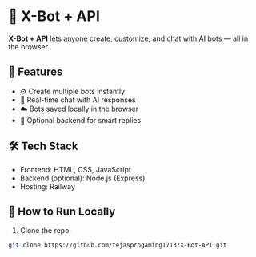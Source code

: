# 🤖 X-Bot + API

**X-Bot + API** lets anyone create, customize, and chat with AI bots — all in the browser.

## 🌟 Features
- ⚙️ Create multiple bots instantly  
- 💬 Real-time chat with AI responses  
- ☁️ Bots saved locally in the browser  
- 🧠 Optional backend for smart replies  

## 🛠️ Tech Stack
- Frontend: HTML, CSS, JavaScript  
- Backend (optional): Node.js (Express)  
- Hosting: Railway  

## 🚀 How to Run Locally
1. Clone the repo:
```bash
git clone https://github.com/tejasprogaming1713/X-Bot-API.git
